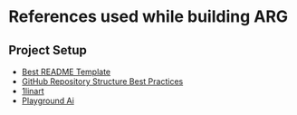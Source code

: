 # References used while building ARG

## Project Setup
- [Best README Template](https://github.com/othneildrew/Best-README-Template)
- [GitHub Repository Structure Best Practices](https://medium.com/code-factory-berlin/github-repository-structure-best-practices-248e6effc405)
- [1linart](https://1lineart.kulaone.com/#/)
- [Playground Ai](https://playgroundai.com/)